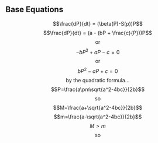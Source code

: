 ## Base Equations
$$\frac{dP}{dt} = (\beta(P)-S(p))P$$
$$\frac{dP}{dt} = (a - (bP + \frac{c}{P}))P$$
$$\text{or}$$
$$-bP^2+aP-c=0$$
$$\text{or}$$
$$bP^2-aP+c=0$$
$$\text{by the quadratic formula...}$$
$$P=\frac{a\pm\sqrt{a^2-4bc}}{2b}$$
$$\text{so}$$
$$M=\frac{a+\sqrt{a^2-4bc}}{2b}$$
$$m=\frac{a-\sqrt{a^2-4bc}}{2b}$$
$$M > m$$
$$\text{so}$$
$$$$